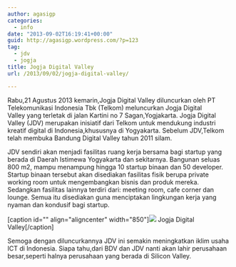 ```yaml
---
author: agasigp
categories:
  - info
date: "2013-09-02T16:19:41+00:00"
guid: http://agasigp.wordpress.com/?p=123
tag:
  - jdv
  - jogja
title: Jogja Digital Valley
url: /2013/09/02/jogja-digital-valley/

---
```

Rabu,21 Agustus 2013 kemarin,Jogja Digital Valley diluncurkan oleh PT Telekomunikasi Indonesia Tbk (Telkom) meluncurkan Jogja Digital Valley yang terletak di jalan Kartini no 7 Sagan,Yogjakarta. Jogja Digital Valley (JDV) merupakan inisiatif dari Telkom untuk mendukung industri kreatif digital di Indonesia,khususnya di Yogyakarta. Sebelum JDV,Telkom telah membuka Bandung Digital Valley tahun 2011 silam.

JDV sendiri akan menjadi fasilitas ruang kerja bersama bagi startup yang berada di Daerah Istimewa Yogyakarta dan sekitarnya. Bangunan seluas 800 m2, mampu menampung hingga 10 startup binaan dan 50 developer. Startup binaan tersebut akan disediakan fasilitas fisik berupa private working room untuk mengembangkan bisnis dan produk mereka. Sedangkan fasilitas lainnya terdiri dari: meeting room, cafe corner dan lounge. Semua itu disediakan guna menciptakan lingkungan kerja yang nyaman dan kondusif bagi startup.

\[caption id="" align="aligncenter" width="850"\]![](http://jogjadigitalvalley.com/web/wp-content/uploads/2013/08/co-working-space-JDV.jpg) Jogja Digital Valley\[/caption\]

Semoga dengan diluncurkannya JDV ini semakin meningkatkan iklim usaha ICT di Indonesia. Siapa tahu,dari BDV dan JDV nanti akan lahir perusahaan besar,seperti halnya perusahaan yang berada di Silicon Valley.
